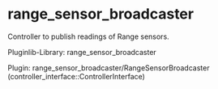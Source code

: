 range_sensor_broadcaster
==========================================

Controller to publish readings of Range sensors.

Pluginlib-Library: range_sensor_broadcaster

Plugin: range_sensor_broadcaster/RangeSensorBroadcaster (controller_interface::ControllerInterface)
